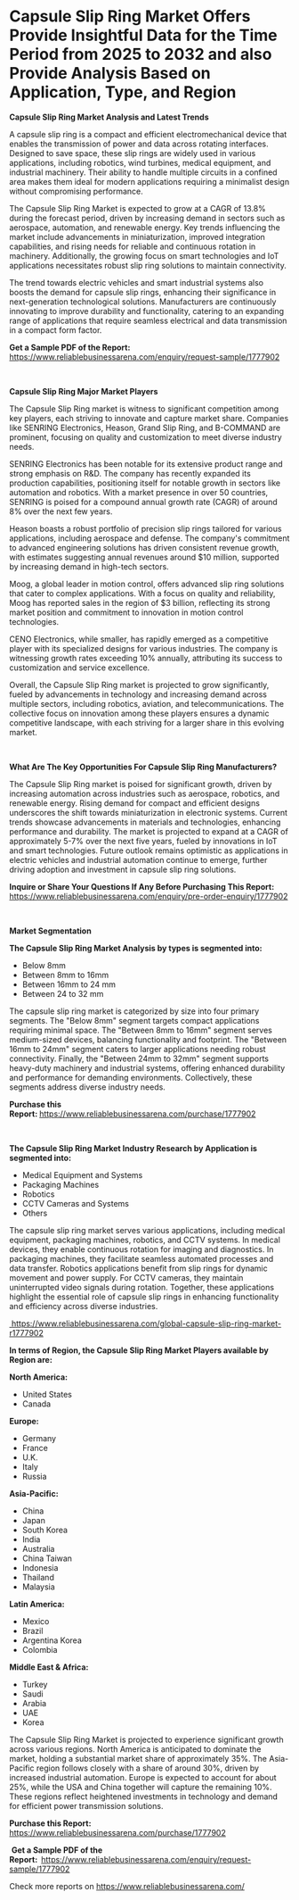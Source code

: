 <p><h1>Capsule Slip Ring Market Offers Provide Insightful Data for the Time Period from 2025 to 2032 and also Provide Analysis Based on Application, Type, and Region</h1></p><p><strong>Capsule Slip Ring Market Analysis and Latest Trends</strong></p>
<p><p>A capsule slip ring is a compact and efficient electromechanical device that enables the transmission of power and data across rotating interfaces. Designed to save space, these slip rings are widely used in various applications, including robotics, wind turbines, medical equipment, and industrial machinery. Their ability to handle multiple circuits in a confined area makes them ideal for modern applications requiring a minimalist design without compromising performance.</p><p>The Capsule Slip Ring Market is expected to grow at a CAGR of 13.8% during the forecast period, driven by increasing demand in sectors such as aerospace, automation, and renewable energy. Key trends influencing the market include advancements in miniaturization, improved integration capabilities, and rising needs for reliable and continuous rotation in machinery. Additionally, the growing focus on smart technologies and IoT applications necessitates robust slip ring solutions to maintain connectivity. </p><p>The trend towards electric vehicles and smart industrial systems also boosts the demand for capsule slip rings, enhancing their significance in next-generation technological solutions. Manufacturers are continuously innovating to improve durability and functionality, catering to an expanding range of applications that require seamless electrical and data transmission in a compact form factor.</p></p>
<p><strong>Get a Sample PDF of the Report:&nbsp;</strong> <a href="https://www.reliablebusinessarena.com/enquiry/request-sample/1777902?utm_campaign=3181&utm_medium=2&utm_source=Github&utm_content=ia&utm_term=09042025&utm_id=capsule-slip-ring">https://www.reliablebusinessarena.com/enquiry/request-sample/1777902</a></p>
<p>&nbsp;</p>
<p><strong>Capsule Slip Ring Major Market Players</strong></p>
<p><p>The Capsule Slip Ring market is witness to significant competition among key players, each striving to innovate and capture market share. Companies like SENRING Electronics, Heason, Grand Slip Ring, and B-COMMAND are prominent, focusing on quality and customization to meet diverse industry needs.</p><p>SENRING Electronics has been notable for its extensive product range and strong emphasis on R&D. The company has recently expanded its production capabilities, positioning itself for notable growth in sectors like automation and robotics. With a market presence in over 50 countries, SENRING is poised for a compound annual growth rate (CAGR) of around 8% over the next few years.</p><p>Heason boasts a robust portfolio of precision slip rings tailored for various applications, including aerospace and defense. The company's commitment to advanced engineering solutions has driven consistent revenue growth, with estimates suggesting annual revenues around $10 million, supported by increasing demand in high-tech sectors.</p><p>Moog, a global leader in motion control, offers advanced slip ring solutions that cater to complex applications. With a focus on quality and reliability, Moog has reported sales in the region of $3 billion, reflecting its strong market position and commitment to innovation in motion control technologies.</p><p>CENO Electronics, while smaller, has rapidly emerged as a competitive player with its specialized designs for various industries. The company is witnessing growth rates exceeding 10% annually, attributing its success to customization and service excellence.</p><p>Overall, the Capsule Slip Ring market is projected to grow significantly, fueled by advancements in technology and increasing demand across multiple sectors, including robotics, aviation, and telecommunications. The collective focus on innovation among these players ensures a dynamic competitive landscape, with each striving for a larger share in this evolving market.</p></p>
<p>&nbsp;</p>
<p><strong>What Are The Key Opportunities For Capsule Slip Ring Manufacturers?</strong></p>
<p><p>The Capsule Slip Ring market is poised for significant growth, driven by increasing automation across industries such as aerospace, robotics, and renewable energy. Rising demand for compact and efficient designs underscores the shift towards miniaturization in electronic systems. Current trends showcase advancements in materials and technologies, enhancing performance and durability. The market is projected to expand at a CAGR of approximately 5-7% over the next five years, fueled by innovations in IoT and smart technologies. Future outlook remains optimistic as applications in electric vehicles and industrial automation continue to emerge, further driving adoption and investment in capsule slip ring solutions.</p></p>
<p><strong>Inquire or Share Your Questions If Any Before Purchasing This Report:</strong> <a href="https://www.reliablebusinessarena.com/enquiry/pre-order-enquiry/1777902?utm_campaign=3181&utm_medium=2&utm_source=Github&utm_content=ia&utm_term=09042025&utm_id=capsule-slip-ring">https://www.reliablebusinessarena.com/enquiry/pre-order-enquiry/1777902</a></p>
<p>&nbsp;</p>
<p><strong>Market Segmentation</strong></p>
<p><strong>The Capsule Slip Ring Market Analysis by types is segmented into:</strong></p>
<p><ul><li>Below 8mm</li><li>Between 8mm to 16mm</li><li>Between 16mm to 24 mm</li><li>Between 24 to 32 mm</li></ul></p>
<p><p>The capsule slip ring market is categorized by size into four primary segments. The "Below 8mm" segment targets compact applications requiring minimal space. The "Between 8mm to 16mm" segment serves medium-sized devices, balancing functionality and footprint. The "Between 16mm to 24mm" segment caters to larger applications needing robust connectivity. Finally, the "Between 24mm to 32mm" segment supports heavy-duty machinery and industrial systems, offering enhanced durability and performance for demanding environments. Collectively, these segments address diverse industry needs.</p></p>
<p><strong>Purchase this Report:&nbsp;</strong><a href="https://www.reliablebusinessarena.com/purchase/1777902?utm_campaign=3181&utm_medium=2&utm_source=Github&utm_content=ia&utm_term=09042025&utm_id=capsule-slip-ring">https://www.reliablebusinessarena.com/purchase/1777902</a></p>
<p>&nbsp;</p>
<p><strong>The Capsule Slip Ring Market Industry Research by Application is segmented into:</strong></p>
<p><ul><li>Medical Equipment and Systems</li><li>Packaging Machines</li><li>Robotics</li><li>CCTV Cameras and Systems</li><li>Others</li></ul></p>
<p><p>The capsule slip ring market serves various applications, including medical equipment, packaging machines, robotics, and CCTV systems. In medical devices, they enable continuous rotation for imaging and diagnostics. In packaging machines, they facilitate seamless automated processes and data transfer. Robotics applications benefit from slip rings for dynamic movement and power supply. For CCTV cameras, they maintain uninterrupted video signals during rotation. Together, these applications highlight the essential role of capsule slip rings in enhancing functionality and efficiency across diverse industries.</p></p>
<p><a href="https://www.reliablebusinessarena.com/global-capsule-slip-ring-market-r1777902?utm_campaign=3181&utm_medium=2&utm_source=Github&utm_content=ia&utm_term=09042025&utm_id=capsule-slip-ring">&nbsp;https://www.reliablebusinessarena.com/global-capsule-slip-ring-market-r1777902</a></p>
<p><strong>In terms of Region, the Capsule Slip Ring Market Players available by Region are:</strong></p>
<p>
    <p> <strong> North America: </strong>
        <ul>
            <li>United States</li>
            <li>Canada</li>
        </ul>
        </p> 
    <p> <strong> Europe: </strong>
        <ul>
            <li>Germany</li>
            <li>France</li>
            <li>U.K.</li>
            <li>Italy</li>
            <li>Russia</li>
        </ul>
        </p> 
    <p> <strong> Asia-Pacific: </strong>
        <ul>
            <li>China</li>
            <li>Japan</li>
            <li>South Korea</li>
            <li>India</li>
            <li>Australia</li>
            <li>China Taiwan</li>
            <li>Indonesia</li>
            <li>Thailand</li>
            <li>Malaysia</li>
        </ul>
        </p> 
    <p> <strong> Latin America: </strong>
        <ul>
            <li>Mexico</li>
            <li>Brazil</li>
            <li>Argentina Korea</li>
            <li>Colombia</li>
        </ul>
        </p> 
    <p> <strong> Middle East & Africa: </strong>
        <ul>
            <li>Turkey</li>
            <li>Saudi</li>
            <li>Arabia</li>
            <li>UAE</li>
            <li>Korea</li>
        </ul>
    </p>
    </p>
<p><p>The Capsule Slip Ring Market is projected to experience significant growth across various regions. North America is anticipated to dominate the market, holding a substantial market share of approximately 35%. The Asia-Pacific region follows closely with a share of around 30%, driven by increased industrial automation. Europe is expected to account for about 25%, while the USA and China together will capture the remaining 10%. These regions reflect heightened investments in technology and demand for efficient power transmission solutions.</p></p>
<p><strong>Purchase this Report: </strong><a href="https://www.reliablebusinessarena.com/purchase/1777902?utm_campaign=3181&utm_medium=2&utm_source=Github&utm_content=ia&utm_term=09042025&utm_id=capsule-slip-ring">https://www.reliablebusinessarena.com/purchase/1777902</a></p>
<p>&nbsp;<strong>Get a Sample PDF of the Report:&nbsp;&nbsp;</strong><a href="https://www.reliablebusinessarena.com/enquiry/request-sample/1777902?utm_campaign=3181&utm_medium=2&utm_source=Github&utm_content=ia&utm_term=09042025&utm_id=capsule-slip-ring">https://www.reliablebusinessarena.com/enquiry/request-sample/1777902</a></p>
<p><strong></strong></p>
<p>Check more reports on <a href="https://www.reliablebusinessarena.com/?utm_campaign=3181&utm_medium=2&utm_source=Github&utm_content=ia&utm_term=09042025&utm_id=capsule-slip-ring">https://www.reliablebusinessarena.com/</a></p>
